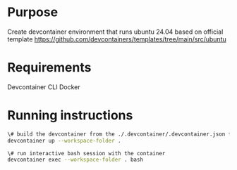 # Purpose
Create devcontainer environment that runs ubuntu 24.04 based on official template
https://github.com/devcontainers/templates/tree/main/src/ubuntu

# Requirements

Devcontainer CLI
Docker

# Running instructions

```bash
\# build the devcontainer from the ./.devcontainer/.devcontainer.json file
devcontainer up --workspace-folder .

\# run interactive bash session with the container
devcontainer exec --workspace-folder . bash

```
